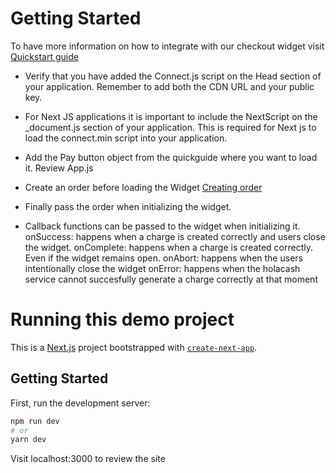 # Getting Started

To have more information on how to integrate with our checkout widget visit [Quickstart guide](https://developers.holacash.mx/widget/quickguide)

- Verify that you have added the Connect.js script on the Head section of your application. Remember to add both the CDN URL and your public key.

- For Next JS applications it is important to include the NextScript on the \_document.js section of your application.
  This is required for Next js to load the connect.min script into your application.

- Add the Pay button object from the quickguide where you want to load it. Review App.js

- Create an order before loading the Widget [Creating order](https://developers.holacash.mx/openapi/cash/#tag/order)

- Finally pass the order when initializing the widget.

- Callback functions can be passed to the widget when initializing it.
  onSuccess: happens when a charge is created correctly and users close the widget.
  onComplete: happens when a charge is created correctly. Even if the widget remains open.
  onAbort: happens when the users intentionally close the widget
  onError: happens when the holacash service cannot succesfully generate a charge correctly at that moment

# Running this demo project

This is a [Next.js](https://nextjs.org/) project bootstrapped with [`create-next-app`](https://github.com/vercel/next.js/tree/canary/packages/create-next-app).

## Getting Started

First, run the development server:

```bash
npm run dev
# or
yarn dev
```

Visit localhost:3000 to review the site
